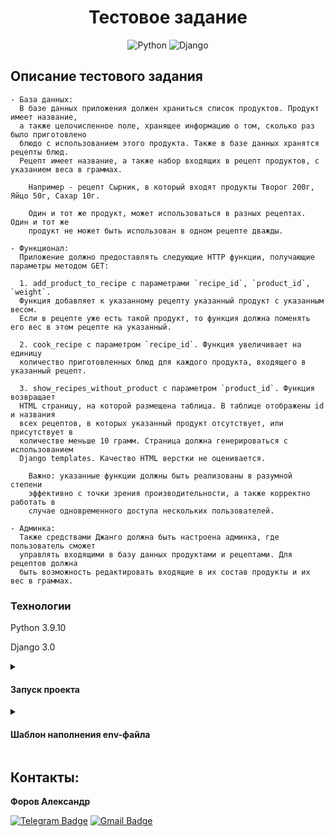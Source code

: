 <a id="anchor"></a>
<div align=center>

  # Тестовое задание

  ![Python](https://img.shields.io/badge/python-3670A0?style=for-the-badge&logo=python&logoColor=ffdd54)
  ![Django](https://img.shields.io/badge/django-%23092E20.svg?style=for-the-badge&logo=django&logoColor=white)

</div>

## Описание тестового задания

```
- База данных:  
  В базе данных приложения должен храниться список продуктов. Продукт имеет название,
  а также целочисленное поле, хранящее информацию о том, сколько раз было приготовлено
  блюдо с использованием этого продукта. Также в базе данных хранятся рецепты блюд.
  Рецепт имеет название, а также набор входящих в рецепт продуктов, с указанием веса в граммах.

    Например - рецепт Сырник, в который входят продукты Творог 200г, Яйцо 50г, Сахар 10г.

    Один и тот же продукт, может использоваться в разных рецептах. Один и тот же
    продукт не может быть использован в одном рецепте дважды.

- Функционал:
  Приложение должно предоставлять следующие HTTP функции, получающие параметры методом GET:

  1. add_product_to_recipe с параметрами `recipe_id`, `product_id`, `weight`.
  Функция добавляет к указанному рецепту указанный продукт с указанным весом.
  Если в рецепте уже есть такой продукт, то функция должна поменять его вес в этом рецепте на указанный.

  2. cook_recipe с параметром `recipe_id`. Функция увеличивает на единицу
  количество приготовленных блюд для каждого продукта, входящего в указанный рецепт.

  3. show_recipes_without_product с параметром `product_id`. Функция возвращает
  HTML страницу, на которой размещена таблица. В таблице отображены id и названия
  всех рецептов, в которых указанный продукт отсутствует, или присутствует в
  количестве меньше 10 грамм. Страница должна генерироваться с использованием
  Django templates. Качество HTML верстки не оценивается.

    Важно: указанные функции должны быть реализованы в разумной степени
    эффективно с точки зрения производительности, а также корректно работать в
    случае одновременного доступа нескольких пользователей.

- Админка: 
  Также средствами Джанго должна быть настроена админка, где пользователь сможет
  управлять входящими в базу данных продуктами и рецептами. Для рецептов должна
  быть возможность редактировать входящие в их состав продукты и их вес в граммах.

```

### Технологии

Python 3.9.10

Django 3.0

<details>
<summary>
<h4>Запуск проекта</h4>
</summary>

<br>

~~~
склонировать проект git clone git@github.com:JustLight1/test-MirGovorit.git
~~~
- При первом запуске для функционирования проекта обязательно установить виртуальное окружение, установить зависимости,  выполнить миграции:

```
python -m venv venv

source venv/Scripts/activate

python -m pip install --upgrade pip
```
- Установите зависимости из файла requirements.txt

```
pip install -r requirements.txt
```
- Выполните миграции БД. Из папки backend с файлом manage.py выполните команду:
```
python manage.py makemigrations
python manage.py migrate
```
- Для создания суперюзера из папки backend с файлом manage.py выполните команду:
```
python manage.py createsuperuser
```

- Для запуска сервера из папки backend с файлом manage.py выполните команду:

```
python manage.py runserver
```
</details>


<details>
<summary>
<h4>Шаблон наполнения env-файла</h4>
</summary>

<br>

```env
  DEBUG=False
  SECRET_KEY=''
```

</details>

## Контакты:

**Форов Александр** 

[![Telegram Badge](https://img.shields.io/badge/-Light_88-blue?style=social&logo=telegram&link=https://t.me/Light_88)](https://t.me/Light_88) [![Gmail Badge](https://img.shields.io/badge/forov.py@gmail.com-c14438?style=flat&logo=Gmail&logoColor=white&link=mailto:forov.py@gmail.com)](mailto:forov.py@gmail.com)